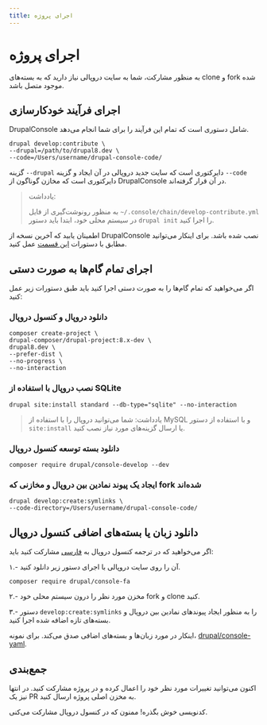 ```yaml
---
title: اجرای پروژه
---
```

# اجرای پروژه
به منظور مشارکت، شما به سایت دروپالی نیاز دارید که به بسته‌های clone و fork شده موجود متصل باشد.

## اجرای فرآیند خودکارسازی
DrupalConsole شامل دستوری است که تمام این فرآیند را برای شما انجام می‌دهد.
```
drupal develop:contribute \
--drupal=/path/to/drupal8.dev \
--code=/Users/username/drupal-console-code/
```

گزینه `--drupal` دایرکتوری است که سایت جدید دروپالی در آن ایجاد و گزینه `--code` دایرکتوری است که مخازن گوناگون از DrupalConsole در آن قرار گرفته‌اند.

> یادداشت:
>
> به منظور رونوشت‌گیری از فایل `~/.console/chain/develop-contribute.yml` در سیستم محلی خود، ابتدا باید دستور `drupal init` را اجرا کنید.
>
اطمینان یابید که آخرین نسخه از DrupalConsole نصب شده باشد. برای اینکار می‌توانید مطابق با دستورات [این قسمت](https://github.com/hechoendrupal/drupal-console-launcher/blob/master/README.md) عمل کنید.

## اجرای تمام گام‌ها به صورت دستی
اگر می‌خواهید که تمام گام‌ها را به صورت دستی اجرا کنید باید طبق دستورات زیر عمل کنید:

### دانلود دروپال و کنسول دروپال
```
composer create-project \
drupal-composer/drupal-project:8.x-dev \
drupal8.dev \
--prefer-dist \
--no-progress \
--no-interaction
```

### نصب دروپال با استفاده از  SQLite
```
drupal site:install standard --db-type="sqlite" --no-interaction
```
> یادداشت: شما می‌توانید دروپال را با استفاده از MySQL و با استفاده از دستور `site:install` یا ارسال گزینه‌های مورد نیاز نصب کنید.

### دانلود بسته توسعه کنسول دروپال
```
composer require drupal/console-develop --dev
```

### ایجاد یک پیوند نمادین بین دروپال و مخازنی که fork شده‌اند
```
drupal develop:create:symlinks \
--code-directory=/Users/username/drupal-console-code/
```

## دانلود زبان یا بسته‌های اضافی کنسول دروپال

اگر می‌خواهید که در ترجمه کنسول دروپال به [فارسی](https://github.com/hechoendrupal/drupal-console-fa) مشارکت کنید باید:

۱.- آن را روی سایت دروپالی با اجرای دستور زیر دانلود کنید.

```
composer require drupal/console-fa
```

۲.- مخزن مورد نظر را درون سیستم محلی خود fork و clone کنید.

۳.- دستور `develop:create:symlinks` را به منظور ایجاد پیوندهای نمادین بین دروپال و بسته‌های تازه اضافه شده اجرا کنید.

اینکار در مورد زبان‌ها و بسته‌های اضافی صدق می‌کند. برای نمونه، [drupal/console-yaml](https://github.com/weknowinc/drupal-console-yaml).

## جمع‌بندی

اکنون می‌توانید تغییرات مورد نظر خود را اعمال کرده و در پروژه مشارکت کنید. در انتها نیز یک PR به مخزن اصلی پروژه ارسال کنید.

کدنویسی خوش بگذره!‌ ممنون که در کنسول دروپال مشارکت می‌کنی.
